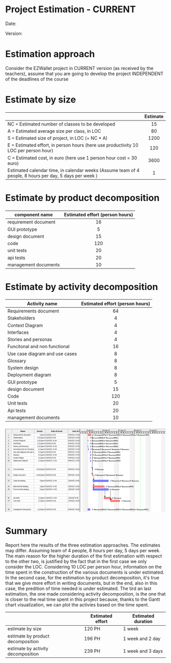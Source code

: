 # Project Estimation - CURRENT
Date:

Version:


# Estimation approach
Consider the EZWallet  project in CURRENT version (as received by the teachers), assume that you are going to develop the project INDEPENDENT of the deadlines of the course
# Estimate by size
### 
|             | Estimate                        |             
| ----------- | :-------------------------------: |  
| NC =  Estimated number of classes to be developed   |                 15            |             
|  A = Estimated average size per class, in LOC       |            80                | 
| S = Estimated size of project, in LOC (= NC * A) | 1200 |
| E = Estimated effort, in person hours (here use productivity 10 LOC per person hour)  |               120                       |   
| C = Estimated cost, in euro (here use 1 person hour cost = 30 euro) | 3600 | 
| Estimated calendar time, in calendar weeks (Assume team of 4 people, 8 hours per day, 5 days per week ) |          1          |               

# Estimate by product decomposition
### 
|         component name    | Estimated effort (person hours)   |             
| ----------- | :-------------------------------: | 
|requirement document    | 16 |
| GUI prototype |5|
|design document | 15 |
|code | 120|
| unit tests |20|
| api tests |20|
| management documents  |10|



# Estimate by activity decomposition
### 
|         Activity name    | Estimated effort (person hours)   |             
| ----------- | :-------------------------------: | 
| Requirements document | 64 |
| Stakeholders | 4 |
| Context Diagram | 4 |
| Interfaces | 4 |
|Stories and personas | 4 |
|Funcitonal and non functional | 16 |
|Use case diagram and use cases| 8  |
|Glossary | 8 |
|System design | 8|
|Deployment diagram |8|
| GUI prototype | 5 |
|design document | 15 |
|  Code | 120 |
| Unit tests |20|
| Api tests |20|
| management documents  |10|
###
![](imgs/GanttV1.png)

# Summary
Report here the results of the three estimation approaches. The  estimates may differ. 
Assuming team of 4 people, 8 hours per day, 5 days per week. The main reason for the higher duration of the first estimation with respect to the other two, is justified by the fact that in the first case we only consider the LOC. Considering 10 LOC per person hour, information on the time spent in the construction of the various documents is under estimated. In the second case, for the estimation by product decomposition, it's true that we give more effort in writing documents, but in the end, also in this case, the predition of time needed is under estimated. The tird an last estimation, the one made considering activity decomposition, is the one that is closer to the real time spent in this project because, thanks to the Gantt chart visualization, we can plot the activies based on the time spent.

|             | Estimated effort                        |   Estimated duration |          
| ----------- | ------------------------------- | ---------------|
| estimate by size |120 PH| 1 week
| estimate by product decomposition |196 PH| 1 week and 2 day
| estimate by activity decomposition |239 PH | 1 week and 3 days
